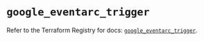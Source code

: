 # `google_eventarc_trigger`

Refer to the Terraform Registry for docs: [`google_eventarc_trigger`](https://registry.terraform.io/providers/hashicorp/google/6.50.0/docs/resources/eventarc_trigger).
